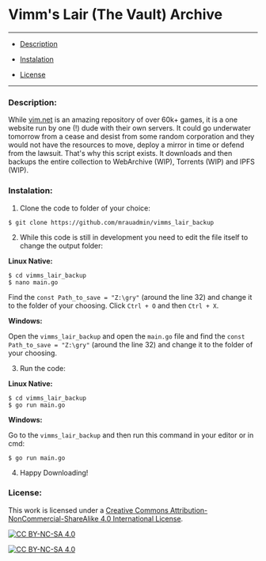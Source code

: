 # Vimm's Lair (The Vault) Archive
___
- [Description](#description)

- [Instalation](#instalation)

- [License](#license)
___

### Description:

While [vim.net](https://vimm.net) is an amazing repository of over 60k+ games, it is a one website run by one (!) dude with their own servers. It could go underwater tomorrow from a cease and desist from some random corporation and they would not have the resources to move, deploy a mirror in time or defend from the lawsuit. That's why this script exists. It downloads and then backups the entire collection to WebArchive (WIP), Torrents (WIP) and IPFS (WIP).

### Instalation:

1. Clone the code to folder of your choice:
```
$ git clone https://github.com/mrauadmin/vimms_lair_backup
```

2. While this code is still in development you need to edit the file itself to change the output folder:

**Linux Native:**
```
$ cd vimms_lair_backup
$ nano main.go 
```

Find the `const Path_to_save = "Z:\gry"` (around the line 32) and change it to the folder of your choosing. Click `Ctrl + O` and then `Ctrl + X`.

**Windows:**

Open the `vimms_lair_backup` and open the `main.go` file and find the `const Path_to_save = "Z:\gry"` (around the line 32) and change it to the folder of your choosing.

3. Run the code:

**Linux Native:**
```
$ cd vimms_lair_backup
$ go run main.go
```

**Windows:**

Go to the `vimms_lair_backup` and then run this command in your editor or in cmd: 
```
$ go run main.go
```

4. Happy Downloading!

### License:

[cc-by-nc-sa]: http://creativecommons.org/licenses/by-nc-sa/4.0/
[cc-by-nc-sa-image]: https://licensebuttons.net/l/by-nc-sa/4.0/88x31.png
[cc-by-nc-sa-shield]: https://img.shields.io/badge/License-CC%20BY--NC--SA%204.0-lightgrey.svg

This work is licensed under a
[Creative Commons Attribution-NonCommercial-ShareAlike 4.0 International License][cc-by-nc-sa].

[![CC BY-NC-SA 4.0][cc-by-nc-sa-shield]][cc-by-nc-sa]

[![CC BY-NC-SA 4.0][cc-by-nc-sa-image]][cc-by-nc-sa]
